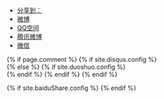 <div class="ds-share" data-thread-key="{{page.id}}" data-title="{{page.title}}" data-images="此处请替换为分享时显示的图片的链接地址" data-content="此处请替换为分享时显示的内容" data-url="{{ site.url }}{{ page.url | remove:'index.html' }}">
    <div class="ds-share-inline">
      <ul  class="ds-share-icons-16">
      	<li data-toggle="ds-share-icons-more"><a class="ds-more" href="javascript:void(0);">分享到：</a></li>
        <li><a class="ds-weibo" href="javascript:void(0);" data-service="weibo">微博</a></li>
        <li><a class="ds-qzone" href="javascript:void(0);" data-service="qzone">QQ空间</a></li>
        <li><a class="ds-qqt" href="javascript:void(0);" data-service="qqt">腾讯微博</a></li>
        <li><a class="ds-wechat" href="javascript:void(0);" data-service="wechat">微信</a></li>
      </ul>
      <div class="ds-share-icons-more">
      </div>
    </div>
 </div>

<section class="comment">
{% if page.comment %}
	{% if site.disqus.config %}
	<div id="disqus_thread"></div>
	<script type="text/javascript">
		//disqus,will affect the share contents above..
		var disqus_shortname = '{{ site.disqus.id }}';
		(function() {
			var dsq = document.createElement('script'); dsq.type = 'text/javascript'; dsq.async = true;
			dsq.src = 'http://' + disqus_shortname + '.disqus.com/embed.js';
			(document.getElementsByTagName('head')[0] ||
				document.getElementsByTagName('body')[0]).appendChild(dsq);
		})();
	</script>
	{% else %}
		{% if site.duoshuo.config %}
		<div class="ds-thread" data-thread-key="{{page.id}}" data-title="{{page.title}}" data-url="{{ site.url }}{{ page.url | remove:'index.html' }}"></div>
			<script type="text/javascript">
			var duoshuoQuery = {short_name:"{{ site.duoshuo.id }}"};
				(function() {
					var ds = document.createElement('script');
					ds.type = 'text/javascript';ds.async = true;
					//ds.src = (document.location.protocol == 'https:' ? 'https:' : 'http:') + '//static.duoshuo.com/embed.js';
					ds.src='/jcss/js/embed.js';
					ds.charset = 'UTF-8';
					(document.getElementsByTagName('head')[0]
					 || document.getElementsByTagName('body')[0]).appendChild(ds);
				})();
			</script>
		{% endif %}
	{% endif %}
{% endif %}

{% if site.baiduShare.config %}
	<script>
		window._bd_share_config={"common":{"bdSnsKey":{},"bdText":"","bdMini":"2","bdMiniList":false,"bdPic":"","bdStyle":"1","bdSize":"16"},"share":{},"image":{"viewList":["weixin","douban","tsina","tqq","renren","mail"],"viewText":"分享到：","viewSize":"16"},"selectShare":{"bdContainerClass":null,"bdSelectMiniList":["weixin","douban","tsina","tqq","renren","mail"]}};with(document)0[(getElementsByTagName('head')[0]||body).appendChild(createElement('script')).src='http://bdimg.share.baidu.com/static/api/js/share.js?v=89860593.js?cdnversion='+~(-new Date()/36e5)];
	</script>
{% endif %}
</section>
